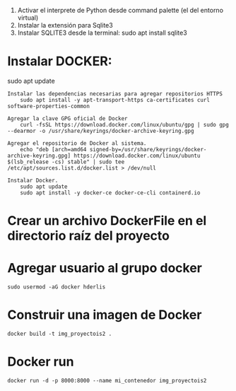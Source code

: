 1) Activar el interprete de Python desde command palette (el del entorno virtual)
2) Instalar la extensión para Sqlite3
3) Instalar SQLITE3 desde la terminal:
    sudo apt install sqlite3


# Instalar DOCKER:
sudo apt update

    Instalar las dependencias necesarias para agregar repositorios HTTPS
        sudo apt install -y apt-transport-https ca-certificates curl software-properties-common

    Agregar la clave GPG oficial de Docker
        curl -fsSL https://download.docker.com/linux/ubuntu/gpg | sudo gpg --dearmor -o /usr/share/keyrings/docker-archive-keyring.gpg

    Agregar el repositorio de Docker al sistema.
        echo "deb [arch=amd64 signed-by=/usr/share/keyrings/docker-archive-keyring.gpg] https://download.docker.com/linux/ubuntu $(lsb_release -cs) stable" | sudo tee /etc/apt/sources.list.d/docker.list > /dev/null

    Instalar Docker.
        sudo apt update
        sudo apt install -y docker-ce docker-ce-cli containerd.io

# Crear un archivo DockerFile en el directorio raíz del proyecto

# Agregar usuario al grupo docker
    sudo usermod -aG docker hderlis

# Construir una imagen de Docker
    docker build -t img_proyectois2 .

# Docker run
    docker run -d -p 8000:8000 --name mi_contenedor img_proyectois2
